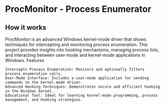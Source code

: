 # ProcMonitor - Process Enumerator
## How it works

ProcMonitor is an advanced Windows kernel-mode driver that shows techniques for intercepting and monitoring process enumeration. This project provides insights into hooking mechanisms, managing process lists, and interacting between user-mode and kernel-mode applications in Windows.
Features

    Intercepts Process Enumeration: Monitors and optionally filters process enumeration calls.
    User-Mode Interface: Includes a user-mode application for sending commands to the kernel-mode driver.
    Advanced Hooking Techniques: Demonstrates secure and efficient hooking in the Windows kernel.
    Educational Tool: Ideal for learning kernel-mode programming, process management, and hooking strategies.
